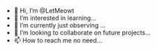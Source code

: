 - 👋 Hi, I’m @LetMeowt
- 👀 I’m interested in learning...
- 🌱 I’m currently just observing ...
- 💞️ I’m looking to collaborate on future projects...
- 📫 How to reach me no need...

<!---
LetMeowt/LetMeowt is a ✨ special ✨ repository because its `README.md` (this file) appears on your GitHub profile.
You can click the Preview link to take a look at your changes.
--->
